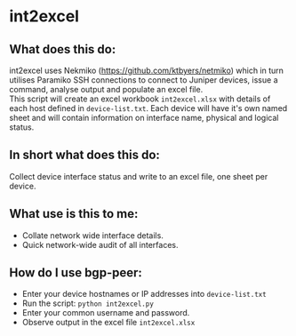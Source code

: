 # int2excel

## What does this do:
int2excel uses Nekmiko (https://github.com/ktbyers/netmiko) which in turn utilises Paramiko SSH connections
to connect to Juniper devices, issue a command, analyse output and populate an excel file.<br>
This script will create an excel workbook `int2excel.xlsx` with details of each host defined in `device-list.txt`.
Each device will have it's own named sheet and will contain information on interface name, physical and logical status. 

## In short what does this do:
Collect device interface status and write to an excel file, one sheet per device.

## What use is this to me:
- Collate network wide interface details.
- Quick network-wide audit of all interfaces.

## How do I use bgp-peer:
- Enter your device hostnames or IP addresses into `device-list.txt`
- Run the script: `python int2excel.py`
- Enter your common username and password.
- Observe output in the excel file `int2excel.xlsx`
